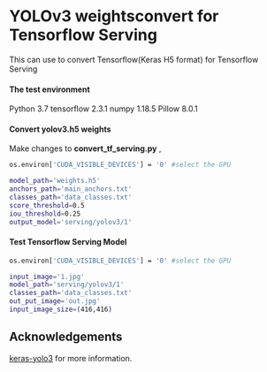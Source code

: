 # YOLOv3 weightsconvert for Tensorflow Serving

This can use to convert Tensorflow(Keras H5 format) for Tensorflow Serving


#### The test environment 

Python 3.7
tensorflow 2.3.1
numpy 1.18.5
Pillow 8.0.1


####  Convert yolov3.h5 weights  

Make changes to **convert_tf_serving.py** , 

```bash
os.environ['CUDA_VISIBLE_DEVICES'] = '0' #select the GPU 

model_path='weights.h5'  
anchors_path='main_anchors.txt'
classes_path='data_classes.txt'
score_threshold=0.5 
iou_threshold=0.25               
output_model='serving/yolov3/1'

```

####  Test Tensorflow Serving Model  

```bash
os.environ['CUDA_VISIBLE_DEVICES'] = '0' #select the GPU 

input_image='1.jpg'
model_path='serving/yolov3/1'
classes_path='data_classes.txt'
out_put_image='out.jpg'
input_image_size=(416,416)

```


## Acknowledgements

 [keras-yolo3](https://github.com/qqwweee/keras-yolo3) for more information.
